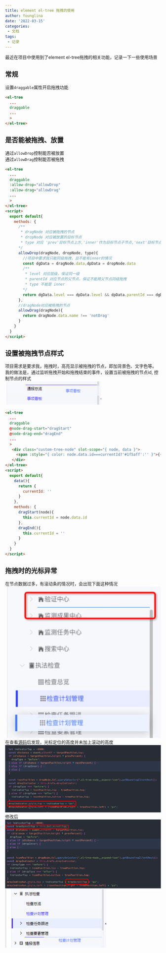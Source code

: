 ```yaml
---
title: element el-tree 拖拽的使用
author: Younglina
date: '2022-03-15'
categories:
 - 文档
tags:
 - 记录
---
```


最近在项目中使用到了element el-tree拖拽的相关功能，记录一下一些使用场景

## 常规
设置`draggable`属性开启拖拽功能
```html
<el-tree
  ...
  draggable
  ...
  >
</el-tree>
```

## 是否能被拖拽、放置
通过`allowDrop`控制能否被放置  
通过`allowDrag`控制能否被拖拽
```html
<el-tree
  ...
  draggable
  :allow-drop="allowDrop"
  :allow-drag="allowDrag"
  ...
  >
</el-tree>
<script>
  export default{
    methods: {
      /** 
       * dragNode 对应被拖拽的节点
       * dropNode 对应被放置的目标节点
       * type 对应 'prev'目标节点上方,'inner'作为目标节点子节点,'next'目标节点下方
      */
      allowDrop(dragNode, dropNode, type){
        //项目中要求我只能同级拖拽，且不能有inner的情况
        const dgData = dragNode.data,dpData = dropNode.data
        /** 
         * level 对应层级，保证同一级
         * parentId 对应节点的父节点，保证不能跨父节点同级拖拽
         * type 不能是 inner
        */
        return dgData.level === dpData.level && dpData.parentId === dgData.parentId && type !== 'inner'
      },
      //dragNode对应被拖拽的节点
      allowDrag(dragNode){
        return dragNode.data.name !== 'notDrag'
      }
    }
  }
</script>
```

## 设置被拖拽节点样式
项目需求是要求我，拖拽时，高亮显示被拖拽的节点，即加背景色、文字色等。  
我的做法是，通过监听拖拽开始和拖拽结束的事件，设置当前被拖拽的节点id, 控制节点的样式  
![](https://raw.githubusercontent.com/Younglina/images/master/dragNode.png)
```html
<el-tree
  ...
  draggable
  @node-drag-start="dragStart"
  @node-drag-end="dragEnd"
  ...
  >
   <div class="custom-tree-node" slot-scope="{ node, data }">
     <span :style="{ color: node.data.id===currentId?'#1f5aff':'' }">{{node.label}}</span>
   </div>
</el-tree>
<script>
  export default{
    data(){
      return {
        currentId: ''
      }
    },
    methods: {
      dragStart(node){
        this.currentId = node.data.id
      },
      dragEnd(){
        this.currentId = ''
      }
    }
  }
</script>
```

## 拖拽时的光标异常
在节点数据过多，有滚动条的情况时，会出现下面这种情况
![](https://raw.githubusercontent.com/Younglina/images/master/dragLine.png)  
在查看[源码](https://github.com/ElemeFE/element/blob/dev/packages/tree/src/tree.vue#L413)后发现，光标定位的高度并未加上滚动的高度
![](https://raw.githubusercontent.com/Younglina/images/master/elTree.png)  
修改后
![](https://raw.githubusercontent.com/Younglina/images/master/elTreeC.png)  
![](https://raw.githubusercontent.com/Younglina/images/master/dragLineC.png)  
